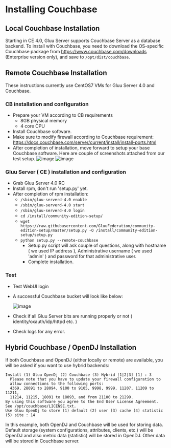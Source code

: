# Installing Couchbase

## Local Couchbase Installation

Starting in CE 4.0, Gluu Server supports Couchbase Server as a database backend. To install with Couchbase, you need to download the OS-specific Couchbase package from https://www.couchbase.com/downloads (Enterprise version only), and save to `/opt/dist/couchbase`.

## Remote Couchbase Installation

These instructions currently use CentOS7 VMs for Gluu Server 4.0 and Couchbase.  

### CB installation and configuration

- Prepare your VM according to CB requirements
  - 8GB physical memory
  - 4 core CPU 
- Install Couchbase software. 
- Make sure to modify firewall according to Couchbase requirement: https://docs.couchbase.com/server/current/install/install-ports.html
- After completion of installation, move forward to setup your base Couchbase software. Here are couple of screenshots attached from our test setup. 
    ![image](../img/4.0/Remote_CB/CB_remote_one.PNG)
    ![image](../img/4.0/Remote_CB/CB_remote_two.PNG)

### Gluu Server ( CE ) installation and configuration

- Grab Gluu Server 4.0 RC 
- Install rpm, don't run 'setup.py' yet. 
- After completion of rpm installation: 
  - `/sbin/gluu-serverd-4.0 enable`
  - `/sbin/gluu-serverd-4.0 start`
  - `/sbin/gluu-serverd-4.0 login`
  - `cd /install/community-edition-setup/`
  - `wget https://raw.githubusercontent.com/GluuFederation/community-edition-setup/master/setup.py -O /install/community-edition-setup/setup.py`
  - `python setup.py --remote-couchbase`
     - Setup.py script will ask couple of questions, along with hostname ( we used IP address ), Administrative username ( we used 'admin' ) and password for that administrative user. 
     - Complete installation. 

### Test

- Test WebUI login
- A successful Couchbase bucket will look like below: 
 
    ![image](../img/4.0/Remote_CB/CB_remote_successful_bucket.PNG)
 
- Check if all Gluu Server bits are running properly or not ( identity/oxauth/idp/httpd etc. ) 
- Check logs for any error. 

## Hybrid Couchbase / OpenDJ Installation

If both Couchbase and OpenDJ (either locally or remote) are available, you will be asked if you want to use hybrid backends:

```
Install (1) Gluu OpenDj (2) Couchbase (3) Hybrid [1|2|3] [1] : 3
  Please note that you have to update your firewall configuration to
  allow connections to the following ports:
  4369, 28091 to 28094, 9100 to 9105, 9998, 9999, 11207, 11209 to 11211,
  11214, 11215, 18091 to 18093, and from 21100 to 21299.
By using this software you agree to the End User License Agreement.
See /opt/couchbase/LICENSE.txt.
Use Gluu OpenDj to store (1) default (2) user (3) cache (4) statistic (5) site : 14
```

In this example, both OpenDJ and Couchbase will be used for storing data. Default storage (system configurations, attributes, clients, etc.) will be OpenDJ and also metric data (statistic) will be stored in OpenDJ. Other data will be stored in Couchbase server.
